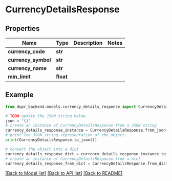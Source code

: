 # CurrencyDetailsResponse


## Properties

Name | Type | Description | Notes
------------ | ------------- | ------------- | -------------
**currency_code** | **str** |  | 
**currency_symbol** | **str** |  | 
**currency_name** | **str** |  | 
**min_limit** | **float** |  | 

## Example

```python
from dupr_backend.models.currency_details_response import CurrencyDetailsResponse

# TODO update the JSON string below
json = "{}"
# create an instance of CurrencyDetailsResponse from a JSON string
currency_details_response_instance = CurrencyDetailsResponse.from_json(json)
# print the JSON string representation of the object
print(CurrencyDetailsResponse.to_json())

# convert the object into a dict
currency_details_response_dict = currency_details_response_instance.to_dict()
# create an instance of CurrencyDetailsResponse from a dict
currency_details_response_from_dict = CurrencyDetailsResponse.from_dict(currency_details_response_dict)
```
[[Back to Model list]](../README.md#documentation-for-models) [[Back to API list]](../README.md#documentation-for-api-endpoints) [[Back to README]](../README.md)


